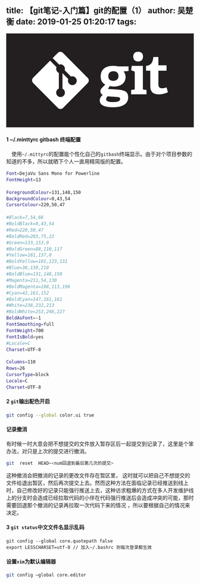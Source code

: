 title: 【git笔记-入门篇】git的配置（1）
author: 吴楚衡
date: 2019-01-25 01:20:17
tags:
---
![](/images/20190125/201901250916.png)

#### 1 ~/.minttyrc gitbash 终端配置
&emsp;使用`~/.mittyrc`的配置能个性化自己的`gitbash`终端显示。由于对个项目参数的知道的不多，所以就晒下个人一直用精简版的配置。 
<!--more-->

``` bash 
Font=DejaVu Sans Mono for Powerline
FontHeight=13

ForegroundColour=131,148,150
BackgroundColour=0,43,54
CursorColour=220,50,47

#Black=7,54,66
#BoldBlack=0,43,54
#Red=220,50,47
#BoldRed=203,75,22
#Green=133,153,0
#BoldGreen=88,110,117
#Yellow=181,137,0
#BoldYellow=101,123,131
#Blue=38,139,210
#BoldBlue=131,148,150
#Magenta=211,54,130
#BoldMagenta=108,113,196
#Cyan=42,161,152
#BoldCyan=147,161,161
#White=238,232,213
#BoldWhite=253,246,227
BoldAsFont=-1
FontSmoothing=full
FontWeight=700
FontIsBold=yes
#Locale=C
Charset=UTF-8

Columns=110
Rows=26
CursorType=block
Locale=C
Charset=UTF-8
```
#### 2 	`git`输出配色开启
``` bash
git config --global color.ui true
```

#### 记录撤消
有时候一时大意会把不想提交的文件放入暂存区后一起提交到记录了，这里是个笨办法，对只是上次的提交进行撤消。
``` bash 
git  reset  HEAD~<num回退到最后第几次的提交>
```
这种撤消会把撤消的记录的更改文件存在暂区里， 这时就可以把自己不想提交的文件给退出暂区，然后再次提交上去。然而这种方法在面临记录已经推送到线上时，自己修改好的记录只能强行推送上去，这种访求粗爆的方式在多人开发维护线上的分支时会造成已经拉取代码的小伴在代码强行推送后会造成冲突的可能，那时需要回退那个撤消的记录再拉取一次代码下来的情况 ，所以要根据自己的情况来决定。


#### 3 `git status`中文文件名显示乱码

```
git config --global core.quotepath false
export LESSCHARSET=utf-8 // 加入~/.bashrc 则每次登录都生效
```
#### 设置`vim`为默认编辑器

``` bash 
git config –global core.editor
```